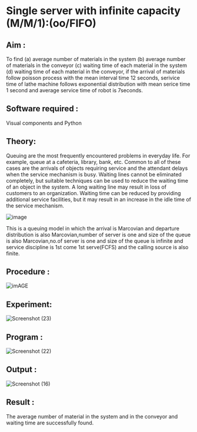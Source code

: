 # Single server with infinite capacity (M/M/1):(oo/FIFO)
## Aim :
To find (a) average number of materials in the system (b) average number of materials in the conveyor (c) waiting time of each material in the system (d) waiting time of each material in the conveyor, if the arrival  of materials follow poisson process with the mean interval time 12 seconds, serivice time of lathe machine follows exponential distribution with mean serice time 1 second and average service time of robot is 7seconds.

## Software required :
Visual components and Python

## Theory:
Queuing are the most frequently encountered problems in everyday life. For example, queue at a cafeteria, library, bank, etc. Common to all of these cases are the arrivals of objects requiring service and the attendant delays when the service mechanism is busy. Waiting lines cannot be eliminated completely, but suitable techniques can be used to reduce the waiting time of an object in the system. A long waiting line may result in loss of customers to an organization. Waiting time can be reduced by providing additional service facilities, but it may result in an increase in the idle time of the service mechanism.

![image](1.png)

This is a queuing model in which the arrival is Marcovian and departure distribution is also Marcovian,number of server is one and size of the queue is also Marcovian,no.of server is one and size of the queue is infinite and service discipline is 1st come 1st serve(FCFS) and the calling source is also finite.

## Procedure :

![imAGE](2.png)



## Experiment:

![Screenshot (23)](https://github.com/sameena77/Single-server-infinite-capacity---Markov-Model/assets/155620541/8cd29297-6394-496b-a8c2-56b1656c5a59)



 
## Program :
![Screenshot (22)](https://github.com/sameena77/Single-server-infinite-capacity---Markov-Model/assets/155620541/bf983b6b-0aff-49d4-8fef-160a04bed6c1)



## Output :
![Screenshot (16)](https://github.com/sameena77/Single-server-infinite-capacity---Markov-Model/assets/155620541/91eac175-2966-4231-84d5-7ade9797e83d)

## Result :
The average number of material in the system and in the conveyor and waiting time are successfully found.
